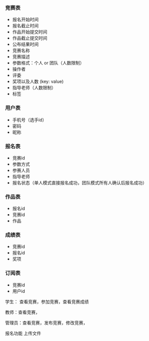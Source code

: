 ### 竞赛表

- 报名开始时间
- 报名截止时间
- 作品开始提交时间
- 作品截止提交时间
- 公布结果时间
- 竞赛名称
- 竞赛描述
- 参数格式：个人 or 团队（人数限制）
- 操作者
- 评委
- 奖项以及人数 (key: value)
- 指导老师（人数限制）
- 标签

### 用户表

- 手机号（选手id）
- 密码
- 昵称

### 报名表

- 竞赛id
- 参数方式
- 参赛人员
- 指导老师
- 报名状态（单人模式直接报名成功，团队模式所有人确认后报名成功）

### 作品表

- 报名id
- 竞赛id
- 作品

### 成绩表

- 竞赛id
- 报名id
- 奖项

### 订阅表

- 竞赛id
- 用户id

学生： 查看竞赛，参加竞赛，查看竞赛成绩

教师：查看竞赛，

管理员：查看竞赛，发布竞赛，修改竞赛，



报名功能  上传文件

